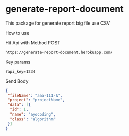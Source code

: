 # generate-report-document

This package for generate report big file use CSV

How to use

Hit Api with Method POST
```bash
https://generate-report-document.herokuapp.com/
```

Key params
```bash
?api_key=1234
```

Send Body 
```json
{
 "fileName": "aaa-111-&",
 "project": "projectName",
 "data": [{
  "id": 1,
  "name": "ayocoding",
  "class": "algorithm"
 }]
}
```
